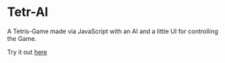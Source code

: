 # Tetr-AI

A Tetris-Game made via JavaScript with an AI and a little UI for controlling the Game.

Try it out [here](http://htmlpreview.github.io/?https://github.com/Jakabi107/Tetr-AI/blob/main/index.html)
